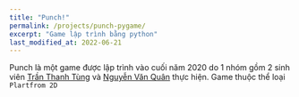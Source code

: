 ```yaml
---
title: "Punch!"
permalink: /projects/punch-pygame/
excerpt: "Game lập trình bằng python"
last_modified_at: 2022-06-21
---
```


Punch là một game được lập trình vào cuối năm 2020 do 1 nhóm gồm 2 sinh viên [Trần Thanh Tùng](https://github.com/thanhtung1005) và [Nguyễn Văn Quân](https://github.com/quanpersie2001) thực hiện. Game thuộc thể loại `Plartfrom 2D` 